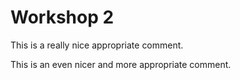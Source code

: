 # Workshop 2

This is a really nice appropriate comment.

This is an even nicer and more appropriate comment.
